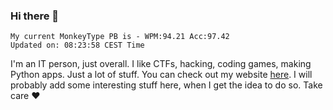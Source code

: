 ### Hi there 👋
<!-- PB START -->
```
My current MonkeyType PB is - WPM:94.21 Acc:97.42
Updated on: 08:23:58 CEST Time
```
<!-- PB END -->
I'm an IT person, just overall. I like CTFs, hacking, coding games, making Python apps. Just a lot of stuff.
You can check out my website [here](https://skill3472.github.io/).
I will probably add some interesting stuff here, when I get the idea to do so. Take care ❤️

